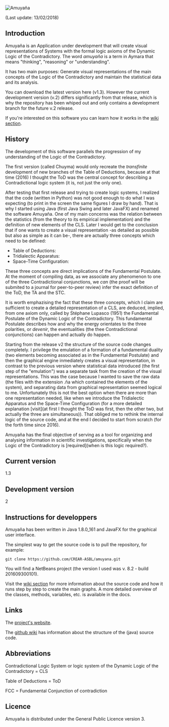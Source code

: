 ![Amuyaña](http://amuyaña.com/public/logo/Logo-01.png)

(Last update: 13/02/2018)



## Introduction
Amuyaña is an Application under development that will create visual representations of Systems with the formal logic axioms of the Dynamic Logic of the Contradictory. The word *amuyaña* is a term in Aymara that means "thinking", "reasoning" or "understanding".

It has two main purposes: Generate visual representations of the main concepts of the Logic of the Contradictory and maintain the statistical data and its analysis.

You can download the latest version here (v1.3). However the current development version (v.2) differs significantly from that release, which is why the repository has been whiped out and only contains a development branch for the future v.2 release.

If you're interested on this software you can learn how it works in the [wiki section](https://github.com/CREAR-ASBL/amuyana/wiki).

## History
The development of this software parallels the progression of my understanding of the Logic of the Contradictory.

The first version (called Chuyma) would only recreate the *transfinite* development of new branches of the Table of Deductions, because at that time (2016) I thought the ToD was the central concept for describing a Contradictional logic system (it is, not just the only one).

After testing that first release and trying to create logic systems, I realized that the code (written in Python) was not good enough to do what I was expecting (to print in the screen the same figures I draw by hand). That is why I started using Java (first Java Swing and later JavaFX) and renamed the software Amuyaña. One of my main concerns was the relation between the statistics (from the theory to its empirical implementation) and the definition of new elements of the CLS. Later I would get to the conclusion that if one wants to create a visual representation -as detailed as possible but also as simple as it can be-, there are actually three concepts which need to be defined:

- Table of Deductions:
- Tridialectic Apparatus:
- Space-Time Configuration:

These three concepts are direct implications of the Fundamental Postulate. At the moment of compiling data, as we associate any phenomenon to one of the three Contradictional conjunctions, we *can* (the proof will be submited to a journal for peer-to-peer review) infer the exact definition of the ToD, the TA and the STC.

It is worth emphazising the fact that these three concepts, which I claim are sufficient to create a detailed representation of a CLS, are deduced, implied, from one axiom only, called by Stéphane Lupasco (1951) the Fundamental Postulate of the Dynamic Logic of the Contradictory. This fundamental Postulate describes how and why the energy orientates to the three polarities, or *devenir*, the eventualities (the thee Contradictional conjunctions) can happen and actually do happen.

Starting from the release v2 the structure of the source code changes completely. I privilege the emulation of a formation of a fundamental duality (two elements becoming associated as in the Fundamental Postulate) and then the graphical engine inmediately creates a visual representation, in contrast to the previous version where statistical data introduced (the first step of the "emulation") was a separate task from the creation of the visual representations. This was the case because I wanted to save the raw data (the files with the extension .ña which contained the elements of the system), and separating data from graphical representation seemed logical to me. Unfortunately this is not the best option when there are more than one representation needed, like when we introduce the Tridialectic Apparatus and the Space-Time Configuration (for a more detailed explanation [visit](at first I thought the ToD was first, then the other two, but actually the three are simultaneous)). That obliged me to rethink the internal logic of the source code, and at the end I decided to start from scratch (for the forth time since 2016).

Amuyaña has the final objective of serving as a tool for organizing and analysing information in scientific investigations, specifically when the Logic of the Contradictory is [required](when is this logic required?).

## Current version
1.3

## Development version
2

## Instructions for developpers
Amuyaña has been written in Java 1.8.0_161 and JavaFX for the graphical user interface. 

The simplest way to get the source code is to pull the repository, for example:

	git clone https://github.com/CREAR-ASBL/amuyana.git

You will find a NetBeans project (the version I used was v. 8.2 - build 201609300101).
	
Visit the [wiki section](https://github.com/CREAR-ASBL/amuyana/wiki) for more information about the source code and how it runs step by step to create the main graphs. A more detailed overview of the classes, methods, variables, etc. is available in the docs.

## Links

The [project's website](http://amuyaña.com).

The [github wiki](https://github.com/CREAR-ASBL/amuyana/wiki) has information about the  structure of the (java) source code.

## Abbreviations
Contradictional Logic System or logic system of the Dynamic Logic of the Contradictory = CLS

Table of Deductions = ToD

FCC = Fundamental Conjunction of contradiction

## Licence

Amuyaña is distributed under the  General Public Licence version 3.
